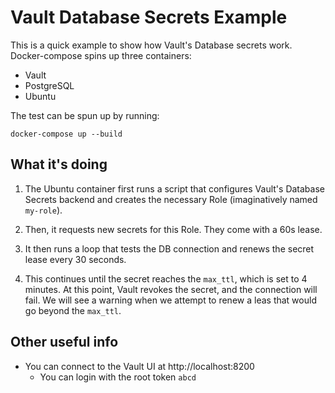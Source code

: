 # Vault Database Secrets Example

This is a quick example to show how Vault's Database secrets work. Docker-compose spins up three containers: 
* Vault
* PostgreSQL
* Ubuntu

The test can be spun up by running:
```
docker-compose up --build
```

## What it's doing

1. The Ubuntu container first runs a script that configures Vault's Database Secrets backend and creates the necessary Role (imaginatively named `my-role`).

2. Then, it requests new secrets for this Role. They come with a 60s lease.

3. It then runs a loop that tests the DB connection and renews the secret lease every 30 seconds.

4. This continues until the secret reaches the `max_ttl`, which is set to 4 minutes. At this point, Vault revokes the secret, and the connection will fail. We will see a warning when we attempt to renew a leas that would go beyond the `max_ttl`.

## Other useful info
* You can connect to the Vault UI at http://localhost:8200
  * You can login with the root token `abcd`
